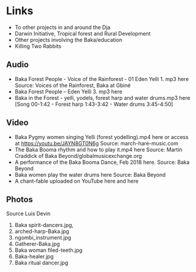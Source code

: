 # Links
- To other projects in and around the Dja
- Darwin Initiative, Tropical forest and Rural Development 
- Other projects involving the Baka/education
- Killing Two Rabbits


## Audio
- Baka Forest People - Voice of the Rainforest - 01 Eden Yelli 1. mp3 here Source: Voices of the Rainforest, Baka at Gbiné 
- Baka Forest People – Eden Yelli 3. mp3 here
- Baka in the Forest - yelli, yodels, forest harp and water drums.mp3 here [Song 00-1:42 - Forest harp 1:43-3:42 - Water drums 3:45-4:50]

## Video
- Baka Pygmy women singing Yelli (forest yodelling).mp4 here or access at https://youtu.be/JAYN8GT0N6g  Source: march-hare-music.com 
- The Baka Booma rhythm and how to play it.mp4  here Source: Martin Craddick of Baka Beyond/globalmusicexchange.org
- A performance of the Baka Booma Dance, Feb 2018 here. Source: Baka Beyond
- Baka women play the water drums here Source: Baka Beyond
- A chant-fable uploaded on YouTube here and here

## Photos 
Source Luis Devin
1. Baka spirit-dancers.jpg, 
1. arched-harp-Baka.jpg
1. ngombi_instrument.jpg
1. Gatherer-Baka.jpg
1. Baka woman filed-teeth.jpg
1. Baka-healer.jpg
1. Baka ritual dancer.jpg
